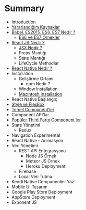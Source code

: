 # Summary

* [Introduction](README.md)
* [Yararlandığım Kaynaklar](yararlandığım-kaynaklar.md)
* [Babel, ES2015, ES6, ES7 Nedir ?](babel-es2015-es6-es7-nedir-.md)
    * [ES6 ve ES7 Örnekler](es6-örnekler.md)
* [React JS Nedir ?](chapter1.md)
    * [JSX Nedir ?](jsx-nedir-.md)
    * Props Mantığı
    * State Mantığı
    * LifeCycle Methodlar
* [React Native Nedir ?](react-native-nedir-.md)
* Installation
    * Geliştirme Ortamı
        * npm Nedir ?
    * Window Installation
    * [Macintosh Installation](macintosh-installation.md)
* React Native Başlangıç
* [Style ve FlexBox](flexbox-style.md)
* [Temel Component'ler](temel-componentler.md)
* Component API'lar
* [Popüler Third Party Component'ler](popüler-component-kütüphaneleri.md)
* State Yönetimi
    * Redux
* Navigation Experimental
* React Native - Animasyon
* Veri Yönetimi
    * REST API Entegrasyonu
        * Node JS Örnek
        * Meteor JS Örnek
        * Heroku Deployment
    * Firebase
    * Local Veri Tutma
* Kendi Native Componentini Yaz
* Mobile UI Tasarım
* Google Play Store Deployment
* AppStore Deployment
* Exponent JS

